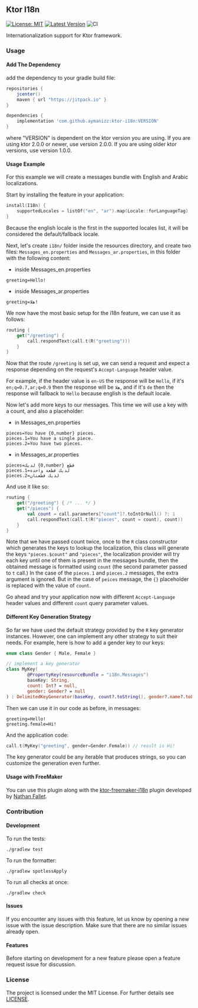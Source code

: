 ## Ktor I18n

[![License: MIT](https://img.shields.io/badge/License-MIT-yellow.svg)](https://opensource.org/licenses/MIT)
[![Latest Version](https://jitpack.io/v/aymanizz/ktor-i18n.svg)](https://jitpack.io/#aymanizz/ktor-i18n)
![CI](https://github.com/aymanizz/ktor-i18n/workflows/CI/badge.svg?branch=master&event=push)

Internationalization support for Ktor framework.

### Usage

#### Add The Dependency

add the dependency to your gradle build file:

```groovy
repositories {
    jcenter()
    maven { url "https://jitpack.io" }
}

dependencies {
    implementation 'com.github.aymanizz:ktor-i18n:VERSION'
}
```
where "VERSION" is dependent on the ktor version you are using.
If you are using ktor 2.0.0 or newer, use version 2.0.0.
If you are using older ktor versions, use version 1.0.0.

#### Usage Example

For this example we will create a messages bundle with English and Arabic localizations.

Start by installing the feature in your application:
```kotlin
install(I18n) {
    supportedLocales = listOf("en", "ar").map(Locale::forLanguageTag)
}
```
Because the english locale is the first in the supported locales list, it will be considered the default/fallback locale.

Next, let's create `i18n/` folder inside the resources directory, and create two files: `Messages_en.properties` and
`Messages_ar.properties`, in this folder with the following content:

- inside Messages_en.properties
```properties
greeting=Hello!
```
- inside Messages_ar.properties
```properties
greeting=هلا!
```

We now have the most basic setup for the i18n feature, we can use it as follows:
```kotlin
routing {
    get("/greeting") {
        call.respondText(call.t(R("greeting")))
    }
}
```

Now that the route `/greeting` is set up, we can send a request and expect a response depending on the request's
`Accept-Language` header value.

For example, if the header value is `en-US` the response will be `Hello`, if it's `en;q=0.7,ar;q=0.9` then the response
will be `هلا`, and if it's `de` then the response will fallback to `Hello` because english is the default locale.

Now let's add more keys to our messages. This time we will use a key with a count, and also a placeholder:

- in Messages_en.properties
```properties
pieces=You have {0,number} pieces.
pieces.1=You have a single piece.
pieces.2=You have two pieces.
```
- in Messages_ar.properties
```properties
pieces=لديك {0,number} قطع
pieces.1=لديك قطعة واحدة
pieces.2=لديك قطعتان
```

And use it like so:
```kotlin
routing {
    get("/greeting") { /* ... */ }
    get("/pieces") {
        val count = call.parameters["count"]?.toIntOrNull() ?: 1
        call.respondText(call.t(R("pieces", count = count), count))
    }
}
```

Note that we have passed count twice, once to the `R` class constructor which generates the keys to lookup the
localization, this class will generate the keys `"pieces.$count"` and `"pieces"`, the localization provider will try
each key until one of them is present in the messages bundle, then the obtained message is formatted using `count` (the
second parameter passed to `t` call.) In the case of the `pieces.1` and `pieces.2` messages, the extra argument is
ignored. But in the case of `peices` message, the `{}` placeholder is replaced with the value of `count`.

Go ahead and try your application now with different `Accept-Language` header values and different `count` query
parameter values.

#### Different Key Generation Strategy

So far we have used the default strategy provided by the `R` key generator instances. However, one can implement any
other strategy to suit their needs. For example, here is how to add a gender key to our keys:
```kotlin
enum class Gender { Male, Female }

// implement a key generator
class MyKey(
        @PropertyKey(resourceBundle = "i18n.Messages")
        baseKey: String,
        count: Int? = null,
        gender: Gender? = null
) : DelimitedKeyGenerator(baseKey, count?.toString(), gender?.name?.toLowerCase())
```

Then we can use it in our code as before, in messages:
```properties
greeting=Hello!
greeting.female=Hi!
```

And the application code:
```kotlin
call.t(MyKey("greeting", gender=Gender.Female)) // result is Hi!
```

The key generator could be any iterable that produces strings, so you can customize the generation even further.

#### Usage with FreeMaker

You can use this plugin along with the [ktor-freemaker-i18n](https://github.com/nathanfallet/ktor-freemarker-i18n) plugin developed by [Nathan Fallet](https://github.com/nathanfallet).

### Contribution

#### Development

To run the tests:
```
./gradlew test
```

To run the formatter:
```
./gradlew spotlessApply
```

To run all checks at once:
```
./gradlew check
```

#### Issues

If you encounter any issues with this feature, let us know by opening a new issue with the issue description.
Make sure that there are no similar issues already open.

#### Features

Before starting on development for a new feature please open a feature request issue for discussion.

### License

The project is licensed under the MIT License. For further details see [LICENSE](LICENSE).
